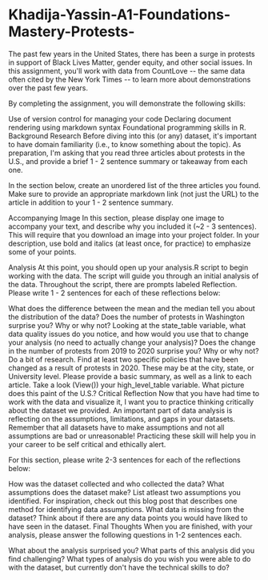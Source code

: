 # Khadija-Yassin-A1-Foundations-Mastery-Protests-
The past few years in the United States, there has been a surge in protests in support of Black Lives Matter, gender equity, and other social issues. In this assignment, you'll work with data from CountLove -- the same data often cited by the New York Times -- to learn more about demonstrations over the past few years.

By completing the assignment, you will demonstrate the following skills:

Use of version control for managing your code
Declaring document rendering using markdown syntax
Foundational programming skills in R.
Background Research
Before diving into this (or any) dataset, it's important to have domain familiarity (i.e., to know something about the topic). As preparation, I'm asking that you read three articles about protests in the U.S., and provide a brief 1 - 2 sentence summary or takeaway from each one.

In the section below, create an unordered list of the three articles you found. Make sure to provide an appropriate markdown link (not just the URL) to the article in addition to your 1 - 2 sentence summary.

Accompanying Image
In this section, please display one image to accompany your text, and describe why you included it (~2 - 3 sentences). This will require that you download an image into your project folder. In your description, use bold and italics (at least once, for practice) to emphasize some of your points.

Analysis
At this point, you should open up your analysis.R script to begin working with the data. The script will guide you through an initial analysis of the data. Throughout the script, there are prompts labeled Reflection. Please write 1 - 2 sentences for each of these reflections below:

What does the difference between the mean and the median tell you about the distribution of the data?
Does the number of protests in Washington surprise you? Why or why not?
Looking at the state_table variable, what data quality issues do you notice, and how would you use that to change your analysis (no need to actually change your analysis)?
Does the change in the number of protests from 2019 to 2020 surprise you? Why or why not?
Do a bit of research. Find at least two specific policies that have been changed as a result of protests in 2020. These may be at the city, state, or University level. Please provide a basic summary, as well as a link to each article.
Take a look (View()) your high_level_table variable. What picture does this paint of the U.S.?
Critical Reflection
Now that you have had time to work with the data and visualize it, I want you to practice thinking critically about the dataset we provided. An important part of data analysis is reflecting on the assumptions, limitations, and gaps in your datasets. Remember that all datasets have to make assumptions and not all assumptions are bad or unreasonable! Practicing these skill will help you in your career to be self critical and ethically alert.

For this section, please write 2-3 sentences for each of the reflections below:

How was the dataset collected and who collected the data?
What assumptions does the dataset make? List atleast two assumptions you identified. For inspiration, check out this blog post that describes one method for identifying data assumptions.
What data is missing from the dataset? Think about if there are any data points you would have liked to have seen in the dataset.
Final Thoughts
When you are finished, with your analysis, please answer the following questions in 1-2 sentences each.

What about the analysis surprised you?
What parts of this analysis did you find challenging?
What types of analysis do you wish you were able to do with the dataset, but currently don't have the technical skills to do?
